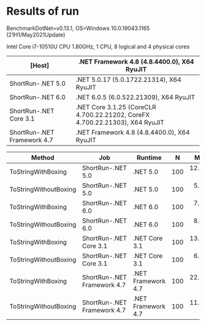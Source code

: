 # Results of run

BenchmarkDotNet=v0.13.1, OS=Windows 10.0.19043.1165 (21H1/May2021Update)

Intel Core i7-10510U CPU 1.80GHz, 1 CPU, 8 logical and 4 physical cores

| [Host]                      | .NET Framework 4.8 (4.8.4400.0), X64 RyuJIT                                  |
|-----------------------------|------------------------------------------------------------------------------|
| ShortRun-.NET 5.0           | .NET 5.0.17 (5.0.1722.21314), X64 RyuJIT                                     |
| ShortRun-.NET 6.0           | .NET 6.0.5 (6.0.522.21309), X64 RyuJIT                                       |
| ShortRun-.NET Core 3.1      | .NET Core 3.1.25 (CoreCLR 4.700.22.21202, CoreFX 4.700.22.21303), X64 RyuJIT |
| ShortRun-.NET Framework 4.7 | .NET Framework 4.8 (4.8.4400.0), X64 RyuJIT                                  |

|                Method |                         Job |            Runtime |   N |      Mean |     Error |    StdDev | Rank |  Gen 0 | Allocated |
|---------------------- |---------------------------- |------------------- |---- |----------:|----------:|----------:|-----:|-------:|----------:|
|    ToStringWithBoxing |           ShortRun-.NET 5.0 |           .NET 5.0 | 100 | 12.423 us |  2.807 us | 0.1539 us |    6 | 2.0142 |      8 KB |
| ToStringWithoutBoxing |           ShortRun-.NET 5.0 |           .NET 5.0 | 100 |  5.963 us |  8.328 us | 0.4565 us |    1 | 2.5101 |     10 KB |
|    ToStringWithBoxing |           ShortRun-.NET 6.0 |           .NET 6.0 | 100 |  7.618 us | 11.720 us | 0.6424 us |    3 | 1.4191 |      6 KB |
| ToStringWithoutBoxing |           ShortRun-.NET 6.0 |           .NET 6.0 | 100 |  8.071 us |  4.851 us | 0.2659 us |    4 | 2.4872 |     10 KB |
|    ToStringWithBoxing |      ShortRun-.NET Core 3.1 |      .NET Core 3.1 | 100 | 13.917 us |  4.630 us | 0.2538 us |    7 | 1.9989 |      8 KB |
| ToStringWithoutBoxing |      ShortRun-.NET Core 3.1 |      .NET Core 3.1 | 100 |  6.895 us |  1.851 us | 0.1015 us |    2 | 2.4796 |     10 KB |
|    ToStringWithBoxing | ShortRun-.NET Framework 4.7 | .NET Framework 4.7 | 100 | 22.395 us | 39.841 us | 2.1838 us |    8 | 3.2349 |     13 KB |
| ToStringWithoutBoxing | ShortRun-.NET Framework 4.7 | .NET Framework 4.7 | 100 | 11.894 us |  1.187 us | 0.0651 us |    5 | 2.6703 |     11 KB |
